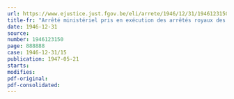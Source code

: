 ```yaml
---
url: https://www.ejustice.just.fgov.be/eli/arrete/1946/12/31/1946123150/justel
title-fr: "Arrêté ministériel pris en exécution des arrêtés royaux des 22 juin 1891 et 6 mai 1936, article 2, 3°"
date: 1946-12-31
source:
number: 1946123150
page: 888888
case: 1946-12-31/15
publication: 1947-05-21
starts:
modifies:
pdf-original:
pdf-consolidated:
---
```


